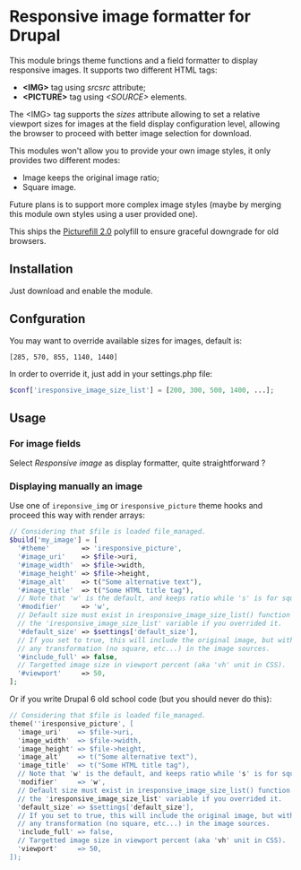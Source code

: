# Responsive image formatter for Drupal

This module brings theme functions and a field formatter to display responsive
images. It supports two different HTML tags:

 *  **&lt;IMG&gt;** tag using *srcsrc* attribute;
 *  **&lt;PICTURE&gt;** tag using *&lt;SOURCE&gt;* elements.

The &lt;IMG&gt; tag supports the *sizes* attribute allowing to set a relative viewport
sizes for images at the field display configuration level, allowing the browser
to proceed with better image selection for download.

This modules won't allow you to provide your own image styles, it only provides
two different modes:

 *  Image keeps the original image ratio;
 *  Square image.

Future plans is to support more complex image styles (maybe by merging this
module own styles using a user provided one).

This ships the [Picturefill 2.0](https://scottjehl.github.io/picturefill/)
polyfill to ensure graceful downgrade for old browsers.

## Installation

Just download and enable the module.

## Confguration

You may want to override available sizes for images, default is:

```[285, 570, 855, 1140, 1440]```

In order to override it, just add in your settings.php file:

```php
$conf['iresponsive_image_size_list'] = [200, 300, 500, 1400, ...];
```

## Usage

### For image fields

Select *Responsive image* as display formatter, quite straightforward ?

### Displaying manually an image

Use one of ```ireponsive_img``` or ```iresponsive_picture``` theme hooks and
proceed this way with render arrays:

```php
// Considering that $file is loaded file_managed.
$build['my_image'] = [
  '#theme'        => 'iresponsive_picture',
  '#image_uri'    => $file->uri,
  '#image_width'  => $file->width,
  '#image_height' => $file->height,
  '#image_alt'    => t("Some alternative text"),
  '#image_title'  => t("Some HTML title tag"),
  // Note that 'w' is the default, and keeps ratio while 's' is for square.
  '#modifier'     => 'w',
  // Default size must exist in iresponsive_image_size_list() function defaults
  // the 'iresponsive_image_size_list' variable if you overrided it.
  '#default_size' => $settings['default_size'],
  // If you set to true, this will include the original image, but without
  // any transformation (no square, etc...) in the image sources.
  '#include_full' => false,
  // Targetted image size in viewport percent (aka 'vh' unit in CSS).
  '#viewport'     => 50,
];
```

Or if you write Drupal 6 old school code (but you should never do this):

```php
// Considering that $file is loaded file_managed.
theme(''iresponsive_picture', [
  'image_uri'    => $file->uri,
  'image_width'  => $file->width,
  'image_height' => $file->height,
  'image_alt'    => t("Some alternative text"),
  'image_title'  => t("Some HTML title tag"),
  // Note that 'w' is the default, and keeps ratio while 's' is for square.
  'modifier'     => 'w',
  // Default size must exist in iresponsive_image_size_list() function defaults
  // the 'iresponsive_image_size_list' variable if you overrided it.
  'default_size' => $settings['default_size'],
  // If you set to true, this will include the original image, but without
  // any transformation (no square, etc...) in the image sources.
  'include_full' => false,
  // Targetted image size in viewport percent (aka 'vh' unit in CSS).
  'viewport'     => 50,
]);
```
